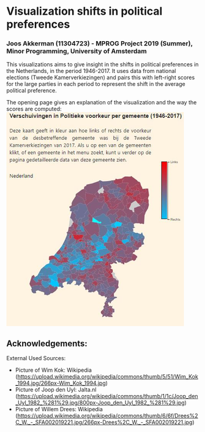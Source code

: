 # Visualization shifts in political preferences
### Joos Akkerman (11304723) - MPROG Project 2019 (Summer), Minor Programming, University of Amsterdam

This visualizations aims to give insight in the shifts in political preferences in the Netherlands, in the period 1946-2017. It uses data from national elections (Tweede Kamerverkiezingen) and pairs this with left-right scores for the large parties in each period to represent the shift in the average political preference.

The opening page gives an explanation of the visualization and the way the scores are computed:
![alt text](https://github.com/JAkkerman/MPROG_Project/blob/master/Img/screen1.JPG)



## Acknowledgements:
External Used Sources:
* Picture of Wim Kok: Wikipedia (https://upload.wikimedia.org/wikipedia/commons/thumb/5/51/Wim_Kok_1994.jpg/266px-Wim_Kok_1994.jpg)
* Picture of Joop den Uyl: Jalta.nl (https://upload.wikimedia.org/wikipedia/commons/thumb/1/1c/Joop_den_Uyl_1982_%281%29.jpg/800px-Joop_den_Uyl_1982_%281%29.jpg)
* Picture of Willem Drees: Wikipedia (https://upload.wikimedia.org/wikipedia/commons/thumb/6/6f/Drees%2C_W._-_SFA002019221.jpg/266px-Drees%2C_W._-_SFA002019221.jpg)
